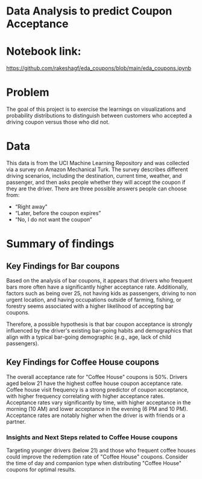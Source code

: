 # Data Analysis to predict Coupon Acceptance 

# Notebook link: 
https://github.com/rakeshagf/eda_coupons/blob/main/eda_coupons.ipynb

# Problem
The goal of this project is to exercise the learnings on visualizations and probability distributions to distinguish between customers who accepted a driving coupon versus those who did not. 

# Data
This data is from the UCI Machine Learning Repository and was collected via a survey on Amazon Mechanical Turk. The survey describes different driving scenarios, including the destination, current time, weather, and passenger, and then asks people whether they will accept the coupon if they are the driver. There are three possible answers people can choose from:

- “Right away”
- “Later, before the coupon expires”
- “No, I do not want the coupon”

# Summary of findings

## Key Findings for Bar coupons
Based on the analysis of bar coupons, it appears that drivers who frequent bars more often have a significantly higher acceptance rate.
Additionally, factors such as being over 25, not having kids as passengers, driving to non urgent location, and having occupations outside of farming, fishing, or forestry seems associated with a higher likelihood of accepting bar coupons.

Therefore, a possible hypothesis is that bar coupon acceptance is strongly influenced by the driver's existing bar-going habits and demographics that align with a typical bar-going demographic (e.g., age, lack of child passengers).

## Key Findings for Coffee House coupons
The overall acceptance rate for "Coffee House" coupons is 50%. 
Drivers aged below 21 have the highest coffee house coupon acceptance rate.   
Coffee house visit frequency is a strong predictor of coupon acceptance, with higher frequency correlating with higher acceptance rates.   
Acceptance rates vary significantly by time, with higher acceptance in the morning (10 AM) and lower acceptance in the evening (6 PM and 10 PM).   
Acceptance rates are notably higher when the driver is with friends or a partner. 
### Insights and Next Steps related to Coffee House coupons
Targeting younger drivers (below 21) and those who frequent coffee houses could improve the redemption rate of "Coffee House" coupons.
Consider the time of day and companion type when distributing "Coffee House" coupons for optimal results.
